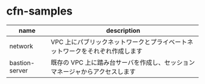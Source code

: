 # cfn-samples

| name           | description                                                                  |
| -------------- | ---------------------------------------------------------------------------- |
| network        | VPC 上にパブリックネットワークとプライベートネットワークをそれぞれ作成します |
| bastion-server | 既存の VPC 上に踏み台サーバを作成し、セッションマネージャからアクセスします  |
